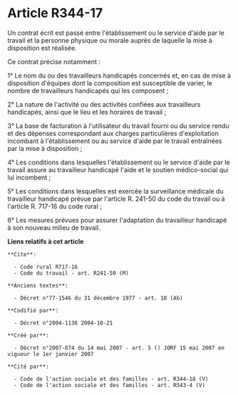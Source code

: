 # Article R344-17

Un contrat écrit est passé entre l'établissement ou le service d'aide par le travail et la personne physique ou morale auprès
de laquelle la mise à disposition est réalisée.

Ce contrat précise notamment :

1° Le nom du ou des travailleurs handicapés concernés et, en cas de mise à disposition d'équipes dont la composition est
susceptible de varier, le nombre de travailleurs handicapés qui les composent ;

2° La nature de l'activité ou des activités confiées aux travailleurs handicapés, ainsi que le lieu et les horaires de
travail ;

3° La base de facturation à l'utilisateur du travail fourni ou du service rendu et des dépenses correspondant aux charges
particulières d'exploitation incombant à l'établissement ou au service d'aide par le travail entraînées par la mise à
disposition ;

4° Les conditions dans lesquelles l'établissement ou le service d'aide par le travail assure au travailleur handicapé l'aide
et le soutien médico-social qui lui incombent ;

5° Les conditions dans lesquelles est exercée la surveillance médicale du travailleur handicapé prévue par l'article R.
241-50 du code du travail ou à l'article R. 717-16 du code rural ; 

6° Les mesures prévues pour assurer l'adaptation du travailleur handicapé à son nouveau milieu de travail.

**Liens relatifs à cet article**

	**Cite**:

	  - Code rural R717-16
	  - Code du travail - art. R241-50 (M)

	**Anciens textes**:

	  - Décret n°77-1546 du 31 décembre 1977 - art. 18 (Ab)

	**Codifié par**:

	  - Décret n°2004-1136 2004-10-21

	**Créé par**:

	  - Décret n°2007-874 du 14 mai 2007 - art. 5 () JORF 15 mai 2007 en vigueur le 1er janvier 2007

	**Cité par**:

	  - Code de l'action sociale et des familles - art. R344-18 (V)
	  - Code de l'action sociale et des familles - art. R543-4 (V)
